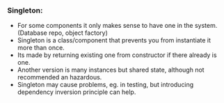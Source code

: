 ### Singleton:

* For some components it only makes sense to have one in the system. (Database repo, object factory)
* Singleton is a class/component that prevents you from instantiate it more than once.
* Its made by returning existing one from constructor if there already is one.
* Another version is many instances but shared state, although not recommended an hazardous.
* Singleton may cause problems, eg. in testing, but introducing dependency inversion principle can help.